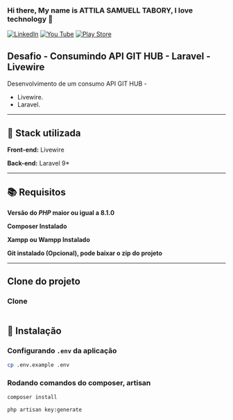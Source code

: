 

### Hi there, My name is ATTILA  SAMUELL TABORY, I love technology 👋

[![LinkedIn ](https://img.shields.io/badge/LinkedIn-0077B5?style=for-the-badge&logo=linkedin&logoColor=white)](https://www.linkedin.com/in/attila-samuell-98291216b/)
[![You Tube](https://img.shields.io/badge/YouTube-FF0000?style=for-the-badge&logo=youtube&logoColor=white)](https://www.youtube.com/channel/UCuX9fZZa3eR4LACYTPVZg5A/videos)
[![Play Store](https://img.shields.io/badge/Google_Play-414141?style=for-the-badge&logo=google-play&logoColor=white)](https://play.google.com/store/apps/details?id=attila.QRCodeGeradorLeitor)


## Desafio - Consumindo API GIT HUB - Laravel - Livewire
Desenvolvimento de um consumo API GIT HUB -
 + Livewire.
 + Laravel.
 

---
## 🔧 Stack utilizada
**Front-end:** Livewire 

**Back-end:** Laravel 9*

---
## 📚 Requisitos
**Versão do *PHP* maior ou igual a 8.1.0**


**Composer Instalado**


**Xampp ou Wampp Instalado**


**Git instalado (Opcional), pode baixar o zip do projeto**


---
##  Clone do projeto 
### Clone
```bash

```
## 🚀 Instalação

### Configurando `.env` da aplicação
```bash
cp .env.example .env
```

### Rodando comandos do composer, artisan
```bash
composer install
```
```bash
php artisan key:generate
```





